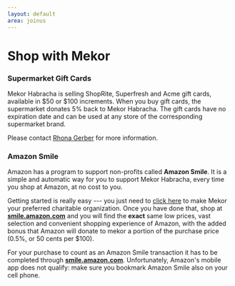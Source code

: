 ```yaml
---
layout: default
area: joinus
---
```


# Shop with Mekor

### Supermarket Gift Cards

Mekor Habracha is selling ShopRite, Superfresh and Acme gift cards, available in $50 or $100 increments. When you buy gift cards, the supermarket donates 5% back to Mekor Habracha. The gift cards have no expiration date and can be used at any store of the corresponding supermarket brand. 

Please contact [Rhona Gerber](mailto:rhona.gerber@verizon.net) for more information.

### Amazon Smile

Amazon has a program to support non-profits called **Amazon Smile**. It is a simple and automatic way for you to support Mekor Habracha, every time you shop at Amazon, at no cost to you. 

Getting started is really easy --- you just need to [click here](http://smile.amazon.com/ch/74-3159417) to make Mekor your preferred charitable organization. Once you have done that, shop at [**smile.amazon.com**](http://smile.amazon.com/ch/74-3159417) and you will find the **exact** same low prices, vast selection and convenient shopping experience of Amazon, with the added bonus that Amazon will donate to mekor a portion of the purchase price (0.5%, or 50 cents per $100).

For your purchase to count as an Amazon Smile transaction it has to be completed through [**smile.amazon.com**](http://smile.amazon.com/ch/74-3159417). Unfortunately, Amazon's mobile app does not qualify: make sure you bookmark Amazon Smile also on your cell phone.
